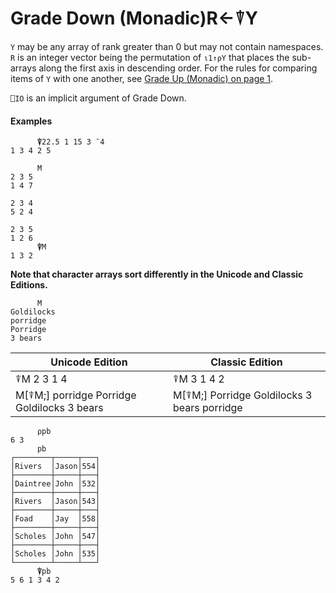 




<h1 class="heading"><span class="name">Grade Down (Monadic)</span><span class="command">R←⍒Y</span></h1>

`Y` may be any array of rank greater than 0 but may not contain namespaces.  `R` is an integer vector being the permutation of `⍳1↑⍴Y` that places the sub-arrays along the first axis in descending order. For the rules for comparing items of `Y` with one another, see [Grade Up (Monadic) on page 1](../../non-scalar-selector-functions/grade-up-monadic.md).


`⎕IO` is an implicit argument of Grade Down.


#### Examples
```apl
      ⍒22.5 1 15 3 ¯4
1 3 4 2 5

```
```apl
      M
2 3 5
1 4 7
     
2 3 4
5 2 4
     
2 3 5
1 2 6
      ⍒M
1 3 2

```



**Note that character arrays sort differently in the Unicode and Classic Editions.**
```apl
      M
Goldilocks
porridge   
Porridge   
3 bears 
```


| Unicode Edition | Classic Edition |
| --- | ---  |
| ⍒M 2 3 1 4 | ⍒M 3 1 4 2 |
| M[⍒M;] porridge Porridge Goldilocks 3 bears | M[⍒M;] Porridge Goldilocks 3 bears porridge |

```apl
      ⍴pb
6 3
      pb
┌────────┬─────┬───┐
│Rivers  │Jason│554│
├────────┼─────┼───┤
│Daintree│John │532│
├────────┼─────┼───┤
│Rivers  │Jason│543│
├────────┼─────┼───┤
│Foad    │Jay  │558│
├────────┼─────┼───┤
│Scholes │John │547│
├────────┼─────┼───┤
│Scholes │John │535│
└────────┴─────┴───┘
      ⍒pb
5 6 1 3 4 2

```


